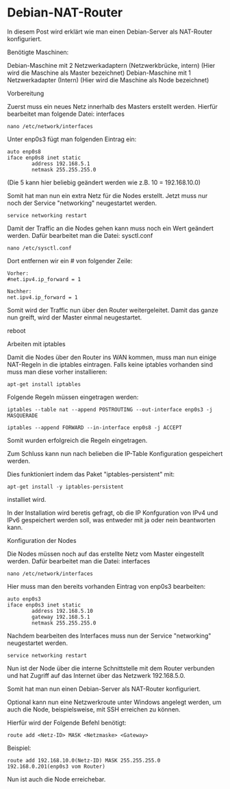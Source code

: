 # Debian-NAT-Router

In diesem Post wird erklärt wie man einen Debian-Server als NAT-Router konfiguriert.

 

Benötigte Maschinen:

Debian-Maschine mit 2 Netzwerkadaptern (Netzwerkbrücke, intern) (Hier wird die Maschine als Master bezeichnet)
Debian-Maschine mit 1 Netzwerkadapter (Intern) (Hier wird die Maschine als Node bezeichnet)
 

Vorbereitung

Zuerst muss ein neues Netz innerhalb des Masters erstellt werden. Hierfür bearbeitet man folgende Datei: interfaces

```nano /etc/network/interfaces```
 

Unter enp0s3 fügt man folgenden Eintrag ein:

```
auto enp0s8
iface enp0s8 inet static
		address 192.168.5.1
		netmask 255.255.255.0
```
(Die 5 kann hier beliebig geändert werden wie z.B. 10 = 192.168.10.0)

Somit hat man nun ein extra Netz für die Nodes erstellt. Jetzt muss nur noch der Service "networking" neugestartet werden.
```
service networking restart
```

Damit der Traffic an die Nodes gehen kann muss noch ein Wert geändert werden. Dafür bearbeitet man die Datei: sysctl.conf
```
nano /etc/sysctl.conf
```

Dort entfernen wir ein # von folgender Zeile:
```
Vorher:
#net.ipv4.ip_forward = 1

Nachher:
net.ipv4.ip_forward = 1
```

Somit wird der Traffic nun über den Router weitergeleitet. Damit das ganze nun greift, wird der Master einmal neugestartet.

reboot
 

Arbeiten mit iptables

Damit die Nodes über den Router ins WAN kommen, muss man nun einige NAT-Regeln in die iptables eintragen. Falls keine iptables vorhanden sind muss man diese vorher installieren:
```
apt-get install iptables
 ```

Folgende Regeln müssen eingetragen werden:
```
iptables --table nat --append POSTROUTING --out-interface enp0s3 -j MASQUERADE
```
```
iptables --append FORWARD --in-interface enp0s8 -j ACCEPT
```
Somit wurden erfolgreich die Regeln eingetragen.

 

Zum Schluss kann nun nach belieben die IP-Table Konfiguration gespeichert werden.

Dies funktioniert indem das Paket "iptables-persistent" mit:
```
apt-get install -y iptables-persistent
```
installiet wird.

 

In der Installation wird beretis gefragt, ob die IP Konfguration von IPv4 und IPv6 gespeichert werden soll, was entweder mit ja oder nein beantworten kann.

 

Konfiguration der Nodes

Die Nodes müssen noch auf das erstellte Netz vom Master eingestellt werden. Dafür bearbeitet man die Datei: interfaces
```
nano /etc/network/interfaces
```

Hier muss man den bereits vorhanden Eintrag von enp0s3 bearbeiten:
```
auto enp0s3
iface enp0s3 inet static
		address 192.168.5.10
		gateway 192.168.5.1
		netmask 255.255.255.0
```

Nachdem bearbeiten des Interfaces muss nun der Service "networking" neugestartet werden.
```
service networking restart
```

Nun ist der Node über die interne Schnittstelle mit dem Router verbunden und hat Zugriff auf das Internet über das Netzwerk 192.168.5.0.

Somit hat man nun einen Debian-Server als NAT-Router konfiguriert.

 

Optional kann nun eine Netzwerkroute unter Windows angelegt werden, um auch die Node, beispielsweise, mit SSH erreichen zu können.

Hierfür wird der Folgende Befehl benötigt:
```
route add <Netz-ID> MASK <Netzmaske> <Gateway>
```

Beispiel:
```
route add 192.168.10.0(Netz-ID) MASK 255.255.255.0 192.168.0.201(enp0s3 vom Router)
```

Nun ist auch die Node erreichebar.
